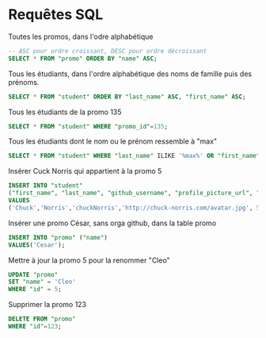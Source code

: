 # Requêtes SQL

Toutes les promos, dans l'odre alphabétique

```sql
-- ASC pour ordre croissant, DESC pour ordre décroissant
SELECT * FROM "promo" ORDER BY "name" ASC;
```

Tous les étudiants, dans l'ordre alphabétique des noms de famille puis des prénoms.
```sql
SELECT * FROM "student" ORDER BY "last_name" ASC, "first_name" ASC;
```

Tous les étudiants de la promo 135
```sql
SELECT * FROM "student" WHERE "promo_id"=135;
```

Tous les étudiants dont le nom ou le prénom ressemble à "max"
```sql
SELECT * FROM "student" WHERE "last_name" ILIKE '%max%' OR "first_name" ILIKE '%max%';
```

Insérer Cuck Norris qui appartient à la promo 5
```sql
INSERT INTO "student" 
("first_name", "last_name", "github_username", "profile_picture_url", "promo_id")
VALUES
('Chuck','Norris','chuckNorris','http://chuck-norris.com/avatar.jpg', 5);
```

Insérer une promo César, sans orga github, dans la table promo
```sql
INSERT INTO "promo" ("name")
VALUES('Cesar');
```

Mettre à jour la promo 5 pour la renommer "Cleo"
```sql
UPDATE "promo"
SET "name" = 'Cleo'
WHERE "id" = 5;
```

Supprimer la promo 123
```sql
DELETE FROM "promo"
WHERE "id"=123;
```